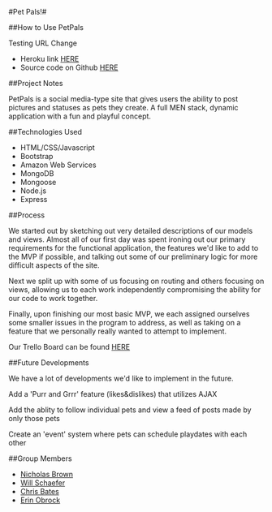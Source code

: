 #Pet Pals!#

##How to Use PetPals

Testing URL Change

- Heroku link [HERE](https://petpals-nb.herokuapp.com/)
- Source code on Github [HERE](https://github.com/nickthehustler/wdi6-generalassembly-project6-petpals)

##Project Notes

PetPals is a social media-type site that gives users the ability to post pictures and statuses as pets they create. A full MEN stack, dynamic application with a fun and playful concept.

##Technologies Used

- HTML/CSS/Javascript
- Bootstrap
- Amazon Web Services
- MongoDB
- Mongoose
- Node.js
- Express

##Process

We started out by sketching out very detailed descriptions of our models and views. Almost all of our first day was spent ironing out our primary requirements for the functional application, the features we'd like to add to the MVP if possible, and talking out some of our preliminary logic for more difficult aspects of the site.

Next we split up with some of us focusing on routing and others focusing on views, allowing us to each work independently compromising the ability for our code to work together.

Finally, upon finishing our most basic MVP, we each assigned ourselves some smaller issues in the program to address, as well as taking on a feature that we personally really wanted to attempt to implement.

Our Trello Board can be found [HERE](https://trello.com/b/7YKUhSoL/petpals-project-3)

##Future Developments

We have a lot of developments we'd like to implement in the future.

Add a 'Purr and Grrr' feature (likes&dislikes) that utilizes AJAX

Add the ablity to follow individual pets and view a feed of posts made by only those pets

Create an 'event' system where pets can schedule playdates with each other


##Group Members

- [Nicholas Brown](https://www.linkedin.com/in/nicholasgmbrown)
- [Will Schaefer](https://www.linkedin.com/in/wschaeferiii)
- [Chris Bates](https://www.linkedin.com/in/cbates2)
- [Erin Obrock](https://www.linkedin.com/in/erinobrock)



